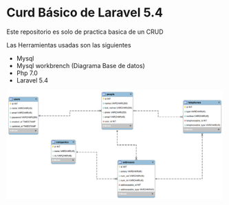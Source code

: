 # Curd Básico de Laravel 5.4

Este repositorio es solo de practica basica de un CRUD

Las Herramientas usadas son las siguientes
* Mysql
* Mysql workbrench (Diagrama Base de datos)
* Php 7.0
* Laravel 5.4

![Diagrama Base de Datos](Adicionales/DiagramaCrudBasicLaravel54.png)